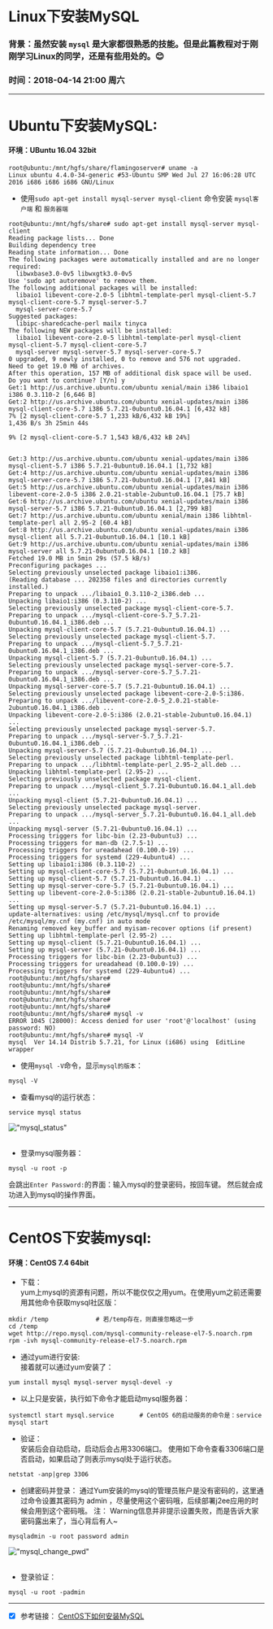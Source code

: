 Linux下安装MySQL
=======
### 背景：虽然安装 `mysql` 是大家都很熟悉的技能。但是此篇教程对于刚刚学习Linux的同学，还是有些用处的。:blush:
### 时间：2018-04-14 21:00 周六

********


# Ubuntu下安装MySQL:
#### 环境：UBuntu 16.04 32bit
```shell
root@ubuntu:/mnt/hgfs/share/flamingoserver# uname -a
Linux ubuntu 4.4.0-34-generic #53-Ubuntu SMP Wed Jul 27 16:06:28 UTC 2016 i686 i686 i686 GNU/Linux
```
* 使用`sudo apt-get install mysql-server mysql-client` 命令安装 `mysql客户端` 和 `服务器端`
```shell
root@ubuntu:/mnt/hgfs/share# sudo apt-get install mysql-server mysql-client
Reading package lists... Done
Building dependency tree       
Reading state information... Done
The following packages were automatically installed and are no longer required:
  libwxbase3.0-0v5 libwxgtk3.0-0v5
Use 'sudo apt autoremove' to remove them.
The following additional packages will be installed:
  libaio1 libevent-core-2.0-5 libhtml-template-perl mysql-client-5.7 mysql-client-core-5.7 mysql-server-5.7
  mysql-server-core-5.7
Suggested packages:
  libipc-sharedcache-perl mailx tinyca
The following NEW packages will be installed:
  libaio1 libevent-core-2.0-5 libhtml-template-perl mysql-client mysql-client-5.7 mysql-client-core-5.7
  mysql-server mysql-server-5.7 mysql-server-core-5.7
0 upgraded, 9 newly installed, 0 to remove and 576 not upgraded.
Need to get 19.0 MB of archives.
After this operation, 157 MB of additional disk space will be used.
Do you want to continue? [Y/n] y
Get:1 http://us.archive.ubuntu.com/ubuntu xenial/main i386 libaio1 i386 0.3.110-2 [6,646 B]
Get:2 http://us.archive.ubuntu.com/ubuntu xenial-updates/main i386 mysql-client-core-5.7 i386 5.7.21-0ubuntu0.16.04.1 [6,432 kB]
7% [2 mysql-client-core-5.7 1,233 kB/6,432 kB 19%]                                          1,436 B/s 3h 25min 44s

9% [2 mysql-client-core-5.7 1,543 kB/6,432 kB 24%]                                                                                 


Get:3 http://us.archive.ubuntu.com/ubuntu xenial-updates/main i386 mysql-client-5.7 i386 5.7.21-0ubuntu0.16.04.1 [1,732 kB]        
Get:4 http://us.archive.ubuntu.com/ubuntu xenial-updates/main i386 mysql-server-core-5.7 i386 5.7.21-0ubuntu0.16.04.1 [7,841 kB]   
Get:5 http://us.archive.ubuntu.com/ubuntu xenial-updates/main i386 libevent-core-2.0-5 i386 2.0.21-stable-2ubuntu0.16.04.1 [75.7 kB]
Get:6 http://us.archive.ubuntu.com/ubuntu xenial-updates/main i386 mysql-server-5.7 i386 5.7.21-0ubuntu0.16.04.1 [2,799 kB]        
Get:7 http://us.archive.ubuntu.com/ubuntu xenial/main i386 libhtml-template-perl all 2.95-2 [60.4 kB]                              
Get:8 http://us.archive.ubuntu.com/ubuntu xenial-updates/main i386 mysql-client all 5.7.21-0ubuntu0.16.04.1 [10.1 kB]              
Get:9 http://us.archive.ubuntu.com/ubuntu xenial-updates/main i386 mysql-server all 5.7.21-0ubuntu0.16.04.1 [10.2 kB]              
Fetched 19.0 MB in 5min 29s (57.5 kB/s)                                                                                            
Preconfiguring packages ...
Selecting previously unselected package libaio1:i386.
(Reading database ... 202358 files and directories currently installed.)
Preparing to unpack .../libaio1_0.3.110-2_i386.deb ...
Unpacking libaio1:i386 (0.3.110-2) ...
Selecting previously unselected package mysql-client-core-5.7.
Preparing to unpack .../mysql-client-core-5.7_5.7.21-0ubuntu0.16.04.1_i386.deb ...
Unpacking mysql-client-core-5.7 (5.7.21-0ubuntu0.16.04.1) ...
Selecting previously unselected package mysql-client-5.7.
Preparing to unpack .../mysql-client-5.7_5.7.21-0ubuntu0.16.04.1_i386.deb ...
Unpacking mysql-client-5.7 (5.7.21-0ubuntu0.16.04.1) ...
Selecting previously unselected package mysql-server-core-5.7.
Preparing to unpack .../mysql-server-core-5.7_5.7.21-0ubuntu0.16.04.1_i386.deb ...
Unpacking mysql-server-core-5.7 (5.7.21-0ubuntu0.16.04.1) ...
Selecting previously unselected package libevent-core-2.0-5:i386.
Preparing to unpack .../libevent-core-2.0-5_2.0.21-stable-2ubuntu0.16.04.1_i386.deb ...
Unpacking libevent-core-2.0-5:i386 (2.0.21-stable-2ubuntu0.16.04.1) ...
Selecting previously unselected package mysql-server-5.7.
Preparing to unpack .../mysql-server-5.7_5.7.21-0ubuntu0.16.04.1_i386.deb ...
Unpacking mysql-server-5.7 (5.7.21-0ubuntu0.16.04.1) ...
Selecting previously unselected package libhtml-template-perl.
Preparing to unpack .../libhtml-template-perl_2.95-2_all.deb ...
Unpacking libhtml-template-perl (2.95-2) ...
Selecting previously unselected package mysql-client.
Preparing to unpack .../mysql-client_5.7.21-0ubuntu0.16.04.1_all.deb ...
Unpacking mysql-client (5.7.21-0ubuntu0.16.04.1) ...
Selecting previously unselected package mysql-server.
Preparing to unpack .../mysql-server_5.7.21-0ubuntu0.16.04.1_all.deb ...
Unpacking mysql-server (5.7.21-0ubuntu0.16.04.1) ...
Processing triggers for libc-bin (2.23-0ubuntu3) ...
Processing triggers for man-db (2.7.5-1) ...
Processing triggers for ureadahead (0.100.0-19) ...
Processing triggers for systemd (229-4ubuntu4) ...
Setting up libaio1:i386 (0.3.110-2) ...
Setting up mysql-client-core-5.7 (5.7.21-0ubuntu0.16.04.1) ...
Setting up mysql-client-5.7 (5.7.21-0ubuntu0.16.04.1) ...
Setting up mysql-server-core-5.7 (5.7.21-0ubuntu0.16.04.1) ...
Setting up libevent-core-2.0-5:i386 (2.0.21-stable-2ubuntu0.16.04.1) ...
Setting up mysql-server-5.7 (5.7.21-0ubuntu0.16.04.1) ...
update-alternatives: using /etc/mysql/mysql.cnf to provide /etc/mysql/my.cnf (my.cnf) in auto mode
Renaming removed key_buffer and myisam-recover options (if present)
Setting up libhtml-template-perl (2.95-2) ...
Setting up mysql-client (5.7.21-0ubuntu0.16.04.1) ...
Setting up mysql-server (5.7.21-0ubuntu0.16.04.1) ...
Processing triggers for libc-bin (2.23-0ubuntu3) ...
Processing triggers for ureadahead (0.100.0-19) ...
Processing triggers for systemd (229-4ubuntu4) ...
root@ubuntu:/mnt/hgfs/share# 
root@ubuntu:/mnt/hgfs/share# 
root@ubuntu:/mnt/hgfs/share# 
root@ubuntu:/mnt/hgfs/share# 
root@ubuntu:/mnt/hgfs/share# 
root@ubuntu:/mnt/hgfs/share# mysql -v
ERROR 1045 (28000): Access denied for user 'root'@'localhost' (using password: NO)
root@ubuntu:/mnt/hgfs/share# mysql -V
mysql  Ver 14.14 Distrib 5.7.21, for Linux (i686) using  EditLine wrapper
```

* 使用`mysql -V`命令，显示`mysql的版本`：
```shell
mysql -V
```
* 查看mysql的运行状态：
```shell
service mysql status
```
!["mysql_status"](https://github.com/tycao/tycao.github.io/blob/master/src/mysql_status.png "mysql_status")<br /><br />

* 登录mysql服务器：
```shell
mysql -u root -p
```
会跳出`Enter Password:`的界面：输入mysql的登录密码，按回车键。
然后就会成功进入到mysql的操作界面。
***********

# CentOS下安装mysql:
#### 环境：CentOS 7.4 64bit

* 下载：<br />
yum上mysql的资源有问题，所以不能仅仅之用yum。在使用yum之前还需要用其他命令获取mysql社区版：<br />
```shell
mkdir /temp				# 若/temp存在，则直接忽略这一步
cd /temp
wget http://repo.mysql.com/mysql-community-release-el7-5.noarch.rpm
rpm -ivh mysql-community-release-el7-5.noarch.rpm
```
* 通过yum进行安装:<br />
接着就可以通过yum安装了：<br />
```shell
yum install mysql mysql-server mysql-devel -y
```

* 以上只是安装，执行如下命令才能启动mysql服务器：<br />
```shell
systemctl start mysql.service		# CentOS 6的启动服务的命令是：service mysql start
```

* 验证：<br />
安装后会自动启动，启动后会占用3306端口。 使用如下命令查看3306端口是否启动，如果启动了则表示mysql处于运行状态。
```shell
netstat -anp|grep 3306
```
* 创建密码并登录：
通过Yum安装的mysql的管理员账户是没有密码的，这里通过命令设置其密码为 admin ，尽量使用这个密码哦，后续部署j2ee应用的时候会用到这个密码哦。
注： Warning信息并非提示设置失败，而是告诉大家密码露出来了，当心背后有人~
```shell
mysqladmin -u root password admin
```
!["mysql_change_pwd"](https://github.com/tycao/tycao.github.io/blob/master/src/mysql_change_pwd.png "mysql_change_pwd")<br /><br />

* 登录验证：
```shell
mysql -u root -padmin
```

*****

* [x] 参考链接：
[CentOS下如何安装MySQL](http://how2j.cn/k/deploy2linux/deploy2linux-install/1608.html)<br />




